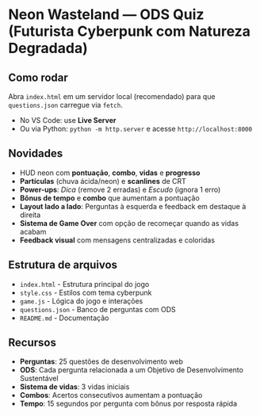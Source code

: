 # Neon Wasteland — ODS Quiz (Futurista Cyberpunk com Natureza Degradada)

## Como rodar
Abra `index.html` em um servidor local (recomendado) para que `questions.json` carregue via `fetch`.
- No VS Code: use **Live Server**
- Ou via Python: `python -m http.server` e acesse `http://localhost:8000`

## Novidades
- HUD neon com **pontuação**, **combo**, **vidas** e **progresso**
- **Partículas** (chuva ácida/neon) e **scanlines** de CRT
- **Power-ups**: *Dica* (remove 2 erradas) e *Escudo* (ignora 1 erro)
- **Bônus de tempo** e **combo** que aumentam a pontuação
- **Layout lado a lado**: Perguntas à esquerda e feedback em destaque à direita
- **Sistema de Game Over** com opção de recomeçar quando as vidas acabam
- **Feedback visual** com mensagens centralizadas e coloridas

## Estrutura de arquivos
- `index.html` - Estrutura principal do jogo
- `style.css` - Estilos com tema cyberpunk
- `game.js` - Lógica do jogo e interações
- `questions.json` - Banco de perguntas com ODS
- `README.md` - Documentação

## Recursos
- **Perguntas**: 25 questões de desenvolvimento web
- **ODS**: Cada pergunta relacionada a um Objetivo de Desenvolvimento Sustentável
- **Sistema de vidas**: 3 vidas iniciais
- **Combos**: Acertos consecutivos aumentam a pontuação
- **Tempo**: 15 segundos por pergunta com bônus por resposta rápida